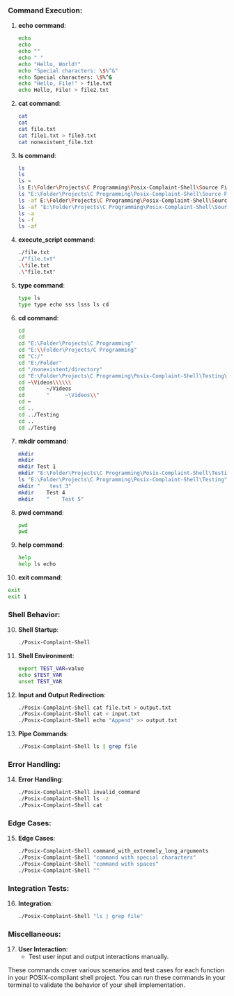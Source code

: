 ### Command Execution:

1. **echo command**:
   ```bash
   echo
   echo              
   echo ""
   echo " "
   echo "Hello, World!"
   echo "Special characters: \$%^&"
   echo Special characters: \$%^&
   echo "Hello, File!" > file.txt
   echo Hello, File! > file2.txt
   ```
 
2. **cat command**:
   ```bash
   cat
   cat 
   cat file.txt
   cat file1.txt > file3.txt
   cat nonexistent_file.txt
   ```

3. **ls command**:
   ```bash
   ls
   ls 
   ls ~
   ls E:\Folder\Projects\C Programming\Posix-Complaint-Shell\Source Files
   ls "E:\Folder\Projects\C Programming\Posix-Complaint-Shell\Source Files"
   ls -af E:\Folder\Projects\C Programming\Posix-Complaint-Shell\Source Files
   ls -af "E:\Folder\Projects\C Programming\Posix-Complaint-Shell\Source Files"
   ls -a
   ls -f
   ls -af

   ```

4. **execute_script command**:
   ```bash
   ./file.txt
   ./"file.txt"
   .\file.txt
   .\"file.txt"
   ```

5. **type command**:
   ```bash
   type ls
   type type echo sss lsss ls cd  
   ```

6. **cd command**:
   ```bash
   cd
   cd 
   cd "E:\Folder\Projects\C Programming"
   cd "E:\\Folder\Projects/C Programming"
   cd "C:/"
   cd "E:/Folder"
   cd "/nonexistent/directory"
   cd "E:\Folder\Projects\C Programming\Posix-Complaint-Shell\Testing\Test assets"
   cd ~\Videos\\\\\\
   cd       ~/Videos
   cd       "     ~\Videos\\"
   cd ~
   cd ..
   cd ../Testing
   cd ..
   cd ./Testing
   ```

7. **mkdir command**:
   ```bash
   mkdir
   mkdir            
   mkdir Test 1
   mkdir "E:\Folder\Projects\C Programming\Posix-Complaint-Shell\Testing\Test 2"
   ls "E:\Folder\Projects\C Programming\Posix-Complaint-Shell\Testing"
   mkdir "   test 3"
   mkdir    Test 4 
   mkdir    "    Test 5"
   ```

8. **pwd command**:
   ```bash
   pwd
   pwd 
   ```

9. **help command**:
   ```bash
   help
   help ls echo 
   ```

10. **exit command**:
   ```bash
   exit
   exit 1
   ```

### Shell Behavior:

10. **Shell Startup**:
    ```bash
    ./Posix-Complaint-Shell
    ```

11. **Shell Environment**:
    ```bash
    export TEST_VAR=value
    echo $TEST_VAR
    unset TEST_VAR
    ```

12. **Input and Output Redirection**:
    ```bash
    ./Posix-Complaint-Shell cat file.txt > output.txt
    ./Posix-Complaint-Shell cat < input.txt
    ./Posix-Complaint-Shell echo "Append" >> output.txt
    ```

13. **Pipe Commands**:
    ```bash
    ./Posix-Complaint-Shell ls | grep file
    ```

### Error Handling:

14. **Error Handling**:
    ```bash
    ./Posix-Complaint-Shell invalid_command
    ./Posix-Complaint-Shell ls -z
    ./Posix-Complaint-Shell cat
    ```

### Edge Cases:

15. **Edge Cases**:
    ```bash
    ./Posix-Complaint-Shell command_with_extremely_long_arguments
    ./Posix-Complaint-Shell "command with special characters"
    ./Posix-Complaint-Shell "command with spaces"
    ./Posix-Complaint-Shell ""
    ```

### Integration Tests:

16. **Integration**:
    ```bash
    ./Posix-Complaint-Shell "ls | grep file"
    ```

### Miscellaneous:

17. **User Interaction**:
    - Test user input and output interactions manually.

These commands cover various scenarios and test cases for each function in your POSIX-compliant shell project. You can run these commands in your terminal to validate the behavior of your shell implementation.
